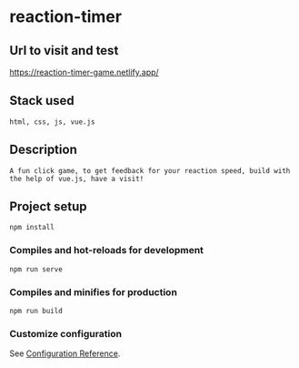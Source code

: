 # reaction-timer

## Url to visit and test
https://reaction-timer-game.netlify.app/

## Stack used
```
html, css, js, vue.js
```

## Description
```
A fun click game, to get feedback for your reaction speed, build with the help of vue.js, have a visit!
```

## Project setup
```
npm install
```

### Compiles and hot-reloads for development
```
npm run serve
```

### Compiles and minifies for production
```
npm run build
```

### Customize configuration
See [Configuration Reference](https://cli.vuejs.org/config/).

